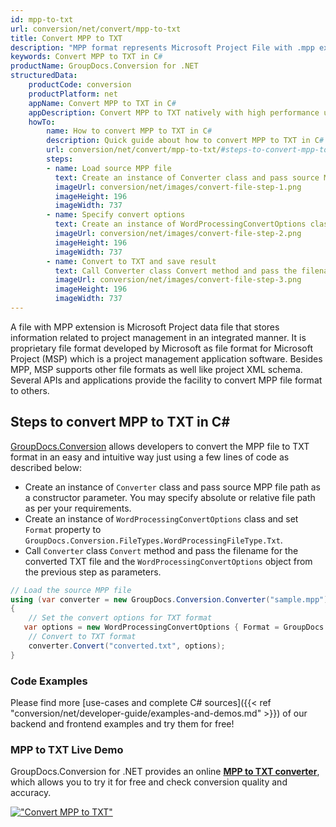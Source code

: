 ```yaml
---
id: mpp-to-txt
url: conversion/net/convert/mpp-to-txt
title: Convert MPP to TXT
description: "MPP format represents Microsoft Project File with .mpp extension. Learn how to convert MPP to TXT file programmatically in C# language using GroupDocs.Conversion for .NET library."
keywords: Convert MPP to TXT in C#
productName: GroupDocs.Conversion for .NET
structuredData:
    productCode: conversion
    productPlatform: net
    appName: Convert MPP to TXT in C#
    appDescription: Convert MPP to TXT natively with high performance using C# language and server side GroupDocs.Conversion for .NET APIs, without the use of any software like Microsoft or Open Office.
    howTo:
        name: How to convert MPP to TXT in C# 
        description: Quick guide about how to convert MPP to TXT in C# with high performance and accuracy.
        url: conversion/net/convert/mpp-to-txt/#steps-to-convert-mpp-to-txt-in-c
        steps:
        - name: Load source MPP file 
          text: Create an instance of Converter class and pass source MPP file path as a constructor parameter. You may specify absolute or relative file path as per your requirements. 
          imageUrl: conversion/net/images/convert-file-step-1.png
          imageHeight: 196
          imageWidth: 737
        - name: Specify convert options 
          text: Create an instance of WordProcessingConvertOptions class.
          imageUrl: conversion/net/images/convert-file-step-2.png
          imageHeight: 196
          imageWidth: 737
        - name: Convert to TXT and save result 
          text: Call Converter class Convert method and pass the filename for the converted HTML file and the WordProcessingConvertOptions object from the previous step as parameters.
          imageUrl: conversion/net/images/convert-file-step-3.png
          imageHeight: 196
          imageWidth: 737
---
```


A file with MPP extension is Microsoft Project data file that stores information related to project management in an integrated manner. It is proprietary file format developed by Microsoft as file format for Microsoft Project (MSP) which is a project management application software. Besides MPP, MSP supports other file formats as well like project XML schema. Several APIs and applications provide the facility to convert MPP file format to others.

## Steps to convert MPP to TXT in C#

[GroupDocs.Conversion](https://products.groupdocs.com/conversion/net) allows developers to convert the MPP file to TXT format in an easy and intuitive way just using a few lines of code as described below:

* Create an instance of `Converter` class and pass source MPP file path as a constructor parameter. You may specify absolute or relative file path as per your requirements. 
* Create an instance of `WordProcessingConvertOptions` class and set `Format` property to `GroupDocs.Conversion.FileTypes.WordProcessingFileType.Txt`.
* Call `Converter` class `Convert` method and pass the filename for the converted TXT file and the `WordProcessingConvertOptions` object from the previous step as parameters.

```csharp
// Load the source MPP file
using (var converter = new GroupDocs.Conversion.Converter("sample.mpp"))
{
    // Set the convert options for TXT format
   var options = new WordProcessingConvertOptions { Format = GroupDocs.Conversion.FileTypes.WordProcessingFileType.Txt };
    // Convert to TXT format
    converter.Convert("converted.txt", options);
}
```

### Code Examples

Please find more [use-cases and complete C# sources]({{< ref "conversion/net/developer-guide/examples-and-demos.md" >}}) of our backend and frontend examples and try them for free!

### MPP to TXT Live Demo

GroupDocs.Conversion for .NET provides an online [**MPP to TXT converter**](https://products.groupdocs.app/conversion/mpp-to-txt), which allows you to try it for free and check conversion quality and accuracy.

[!["Convert MPP to TXT"](conversion/net/images/convert-to-txt/convert-mpp-to-txt.png)](https://products.groupdocs.app/conversion/mpp-to-txt)